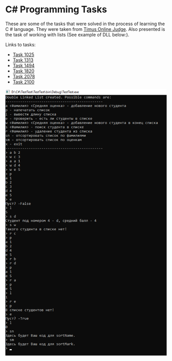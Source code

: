 # C# Programming Tasks

These are some of the tasks that were solved in the process of learning the C # language. They were taken from [Timus Online Judge](https://acm.timus.ru/). Also presented is the task of working with lists (See example of DLL below:).

Links to tasks:
* [Task 1025](https://acm.timus.ru/problem.aspx?space=1&num=1025)
* [Task 1313](https://acm.timus.ru/problem.aspx?space=1&num=1313)
* [Task 1494](https://acm.timus.ru/problem.aspx?space=1&num=1494)
* [Task 1820](https://acm.timus.ru/problem.aspx?space=1&num=1820)
* [Task 2078](https://acm.timus.ru/problem.aspx?space=1&num=2078)
* [Task 2100](https://acm.timus.ru/problem.aspx?space=1&num=2100)

![DLL](/images/DLL.png)
